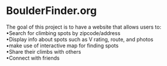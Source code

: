 # BoulderFinder.org
The goal of this project is to have a website that allows users to: <br>
  •Search for climbing spots by zipcode/address <br>
  •Display info about spots such as V rating, route, and photos <br>
  •make use of interactive map for finding spots <br> 
  •Share their climbs with others<br>
  •Connect with friends <br>

